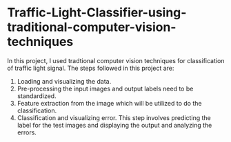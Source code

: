 # Traffic-Light-Classifier-using-traditional-computer-vision-techniques
In this project, I used tradtional computer vision techniques for classification of traffic light signal.
The steps followed in this project are:
1. Loading and visualizing the data. 
2. Pre-processing the input images and output labels need to be standardized. 
3. Feature extraction from the image which will be utilized to do the classification.
4. Classification and visualizing error. This step involves predicting the label for the test images and displaying the output and analyzing the errors.
